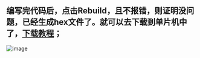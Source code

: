 
## 编写完代码后，点击Rebuild，且不报错，则证明没问题，已经生成hex文件了。就可以去下载到单片机中了，[下载教程](https://github.com/TongHaiMCU/User_Manual/blob/3a7cb06df2513e30f926e38888dc7e99f4e82c72/STC%E4%B8%8B%E8%BD%BD%E5%99%A8%E4%BD%BF%E7%94%A8%E8%AF%B4%E6%98%8E.md)；
![image](https://user-images.githubusercontent.com/43512109/181453888-b9aacab2-c1f3-4e2a-9cf0-004328550b37.png)
